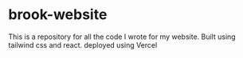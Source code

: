 # brook-website
This is a repository for all the code I wrote for my website. Built using tailwind css and react. deployed using Vercel
